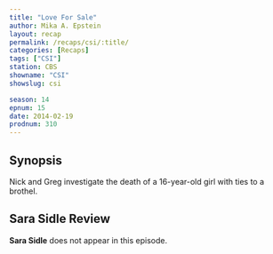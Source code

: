 ```yaml
---
title: "Love For Sale"
author: Mika A. Epstein
layout: recap
permalink: /recaps/csi/:title/
categories: [Recaps]
tags: ["CSI"]
station: CBS
showname: "CSI"
showslug: csi

season: 14  
epnum: 15  
date: 2014-02-19
prodnum: 310  
---
```


## Synopsis

Nick and Greg investigate the death of a 16-year-old girl with ties to a brothel.

## Sara Sidle Review

**Sara Sidle** does not appear in this episode.
